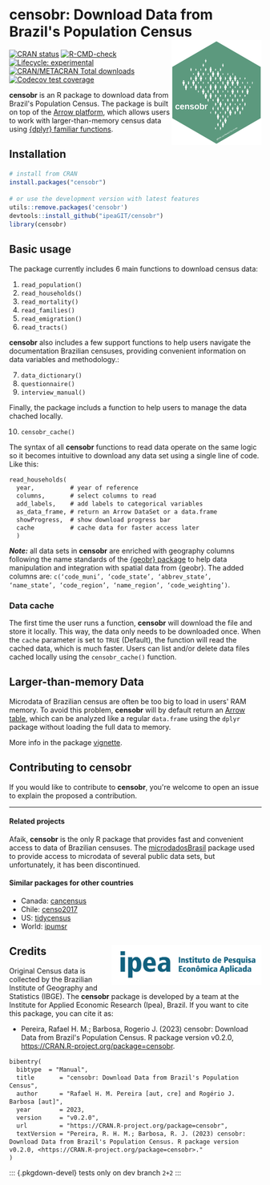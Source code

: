 # censobr: Download Data from Brazil's Population Census <img align="right" src="man/figures/logo.png?raw=true" alt="logo" width="180">

[![CRAN
   status](https://www.r-pkg.org/badges/version/censobr)](https://CRAN.R-project.org/package=censobr)
[![R-CMD-check](https://github.com/ipeaGIT/censobr/workflows/R-CMD-check/badge.svg)](https://github.com/ipeaGIT/censobr/actions)
[![Lifecycle:
     experimental](https://img.shields.io/badge/lifecycle-experimental-orange.svg)](https://lifecycle.r-lib.org/articles/stages.html)
[![CRAN/METACRAN Total
   downloads](http://cranlogs.r-pkg.org/badges/grand-total/censobr?color=yellow)](https://CRAN.R-project.org/package=censobr) [![Codecov test
coverage](https://codecov.io/gh/ipeaGIT/censobr/branch/main/graph/badge.svg)](https://app.codecov.io/gh/ipeaGIT/censobr?branch=main)

**censobr** is an R package to download data from Brazil's Population Census. The package is built on top of the [Arrow platform](https://arrow.apache.org/docs/r/), which allows users to work with larger-than-memory census data using [{dplyr} familiar functions](https://arrow.apache.org/docs/r/articles/arrow.html#analyzing-arrow-data-with-dplyr).


## Installation

```R
# install from CRAN
install.packages("censobr")

# or use the development version with latest features
utils::remove.packages('censobr')
devtools::install_github("ipeaGIT/censobr")
library(censobr)
```


## Basic usage

The package currently includes 6 main functions to download census data:

1. `read_population()`
2. `read_households()`
3. `read_mortality()`
4. `read_families()`
5. `read_emigration()`
6. `read_tracts()`

**censobr** also includes a few support functions to help users navigate the documentation Brazilian censuses, providing convenient information on data variables and methodology.:

7. `data_dictionary()`
8. `questionnaire()`
9. `interview_manual()`

Finally, the package includs a function to help users to manage the data chached locally.

10. `censobr_cache()` 

The syntax of all **censobr** functions to read data operate on the same logic so it becomes intuitive to download any data set using a single line of code. Like this:


```
read_households(
  year,          # year of reference
  columns,       # select columns to read
  add_labels,    # add labels to categorical variables
  as_data_frame, # return an Arrow DataSet or a data.frame
  showProgress,  # show download progress bar
  cache          # cache data for faster access later
  )
```

***Note:*** all data sets in **censobr** are enriched with geography columns following the name standards of the [{geobr} package](https://github.com/ipeaGIT/geobr/) to help data manipulation and integration with spatial data from {geobr}. The added columns are: `c(‘code_muni’, ‘code_state’, ‘abbrev_state’, ‘name_state’, ‘code_region’, ‘name_region’, ‘code_weighting’)`.

### Data cache

The first time the user runs a function, **censobr** will download the file and store it locally. This way, the data only needs to be downloaded once. When the `cache` parameter is set to `TRUE` (Default), the function will read the cached data, which is much faster. Users can list and/or delete data files cached locally using the `censobr_cache()` function.


## Larger-than-memory Data

Microdata of Brazilian census are often be too big to load in users' RAM memory. To avoid this problem, **censobr** will by default return an [Arrow table](https://arrow.apache.org/docs/r/articles/arrow.html#tabular-data-in-arrow), which can be analyzed like a regular `data.frame` using the `dplyr` package without loading the full data to memory.


More info in the package [vignette](https://ipeagit.github.io/censobr/).


## Contributing to censobr
If you would like to contribute to **censobr**, you're welcome to open an issue to explain the proposed a contribution.

-----

#### **Related projects**

Afaik, **censobr** is the only R package that provides fast and convenient access to data of Brazilian censuses. The [microdadosBrasil](https://github.com/lucasmation/microdadosBrasil) package used to provide access to microdata of several public data sets, but unfortunately, it has been discontinued.

#### **Similar packages for other countries**
- Canada: [cancensus](https://mountainmath.github.io/cancensus/)
- Chile: [censo2017](https://docs.ropensci.org/censo2017/)
- US: [tidycensus](https://walker-data.com/tidycensus/)
- World: [ipumsr](https://tech.popdata.org/ipumsr/)


## Credits <a href="https://www.ipea.gov.br"><img align="right" src="man/figures/ipea_logo.png" alt="IPEA" width="300" /></a>

Original Census data is collected by the Brazilian Institute of Geography and Statistics (IBGE). The **censobr** package is developed by a team at the Institute for Applied Economic Research (Ipea), Brazil. If you want to cite this package, you can cite it as:

- Pereira, Rafael H. M.; Barbosa, Rogerio J. (2023) censobr: Download Data from Brazil's Population Census. R package version v0.2.0, <https://CRAN.R-project.org/package=censobr>.


```
bibentry(
  bibtype  = "Manual",
  title       = "censobr: Download Data from Brazil's Population Census",
  author      = "Rafael H. M. Pereira [aut, cre] and Rogério J. Barbosa [aut]",
  year        = 2023,
  version     = "v0.2.0",
  url         = "https://CRAN.R-project.org/package=censobr",
  textVersion = "Pereira, R. H. M.; Barbosa, R. J. (2023) censobr: Download Data from Brazil's Population Census. R package version v0.2.0, <https://CRAN.R-project.org/package=censobr>."
)

```
::: {.pkgdown-devel}
tests only on dev branch
`2+2`
:::



